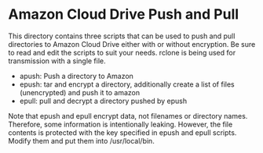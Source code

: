 # Amazon Cloud Drive Push and Pull

This directory contains three scripts that can be used to push and pull
directories to Amazon Cloud Drive either with or without encryption. Be sure
to read and edit the scripts to suit your needs. rclone is being used for
transmission with a single file.

* apush: Push a directory to Amazon
* epush: tar and encrypt a directory, additionally create a list of files (unencrypted) and push it to amazon
* epull: pull and decrypt a directory pushed by epush

Note that epush and epull encrypt data, not filenames or directory names. Therefore, some information is 
intentionally leaking. However, the file contents is protected with the key
specified in epush and epull scripts. Modify them and put them into /usr/local/bin.



